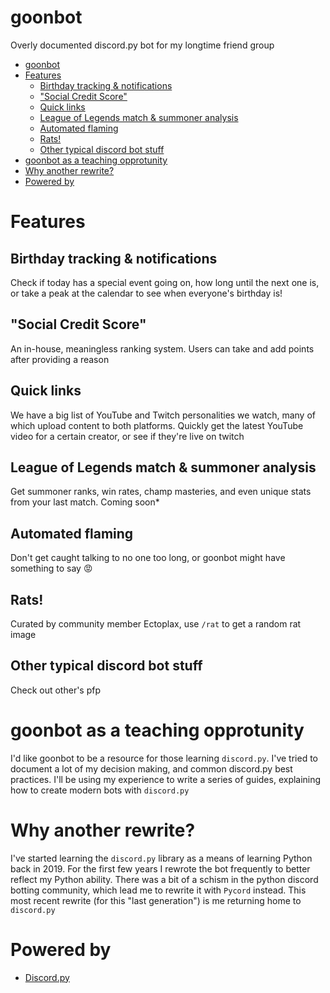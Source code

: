 #  goonbot
Overly documented discord.py bot for my longtime friend group

- [goonbot](#goonbot)
- [Features](#features)
  - [Birthday tracking \& notifications](#birthday-tracking--notifications)
  - ["Social Credit Score"](#social-credit-score)
  - [Quick links](#quick-links)
  - [League of Legends match \& summoner analysis](#league-of-legends-match--summoner-analysis)
  - [Automated flaming](#automated-flaming)
  - [Rats!](#rats)
  - [Other typical discord bot stuff](#other-typical-discord-bot-stuff)
- [goonbot as a teaching opprotunity](#goonbot-as-a-teaching-opprotunity)
- [Why another rewrite?](#why-another-rewrite)
- [Powered by](#powered-by)

# Features
## Birthday tracking & notifications
Check if today has a special event going on, how long until the next one is, or take a peak at the calendar to see when everyone's birthday is!
## "Social Credit Score"
An in-house, meaningless ranking system. Users can take and add points after providing a reason
## Quick links
We have a big list of YouTube and Twitch personalities we watch, many of which upload content to both platforms. Quickly get the latest YouTube video for a certain creator, or see if they're live on twitch
## League of Legends match & summoner analysis
Get summoner ranks, win rates, champ masteries, and even unique stats from your last match. Coming soon*
## Automated flaming
Don't get caught talking to no one too long, or goonbot might have something to say 😡
## Rats!
Curated by community member Ectoplax, use `/rat` to get a random rat image
## Other typical discord bot stuff
Check out other's pfp

# goonbot as a teaching opprotunity
I'd like goonbot to be a resource for those learning `discord.py`. I've tried to document a lot of my decision making, and common discord.py best practices. I'll be using my experience to write a series of guides, explaining how to create modern bots with `discord.py`

# Why another rewrite?
I've started learning the `discord.py` library as a means of learning Python back in 2019. For the first few years I rewrote the bot frequently to better reflect my Python ability. There was a bit of a schism in the python discord botting community, which lead me to rewrite it with `Pycord` instead. This most recent rewrite (for this "last generation") is me returning home to `discord.py`

# Powered by
- [Discord.py](https://discordpy.readthedocs.io/en/stable/)